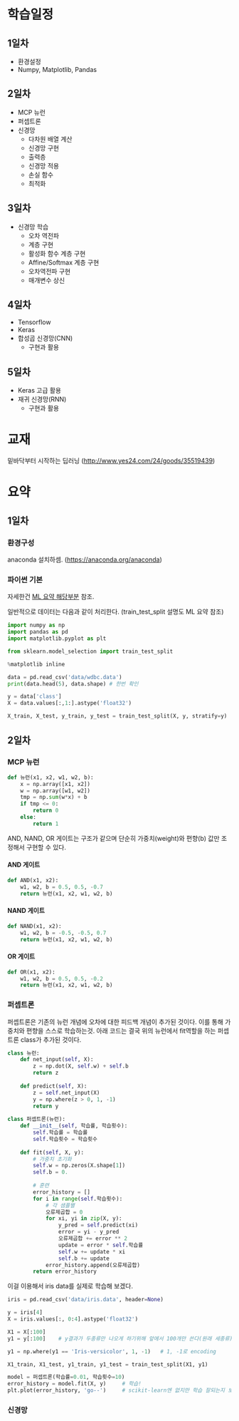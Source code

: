 # 학습일정
## 1일차
* 환경설정
* Numpy, Matplotlib, Pandas
## 2일차
* MCP 뉴런
* 퍼셉트론
* 신경망
  - 다차원 배열 계산
  - 신경망 구현
  - 출력층
  - 신경망 적용
  - 손실 함수
  - 최적화
## 3일차
* 신경망 학습
  - 오차 역전파
  - 계층 구현
  - 활성화 함수 계층 구현
  - Affine/Softmax 계층 구현
  - 오차역전파 구현
  - 매개변수 상신
## 4일차
* Tensorflow
* Keras
* 합성곱 신경망(CNN)
  - 구현과 활용
## 5일차
* Keras 고급 활용
* 재귀 신경망(RNN)
  - 구현과 활용
 
# 교재
밑바닥부터 시작하는 딥러닝 (http://www.yes24.com/24/goods/35519439)
 
# 요약
## 1일차
### 환경구성
anaconda 설치하셈. (https://anaconda.org/anaconda)
### 파이썬 기본
자세한건 [ML 요약 해당부분](./../1.%20ML/0%20ML%20요약.md) 참조. <p />
일반적으로 데이터는 다음과 같이 처리한다. (train_test_split 설명도 ML 요약 참조)
```python
import numpy as np
import pandas as pd
import matplotlib.pyplot as plt

from sklearn.model_selection import train_test_split

%matplotlib inline

data = pd.read_csv('data/wdbc.data')
print(data.head(5), data.shape) # 한번 확인

y = data['class']
X = data.values[:,1:].astype('float32')

X_train, X_test, y_train, y_test = train_test_split(X, y, stratify=y)
```

## 2일차
### MCP 뉴런
```python
def 뉴런(x1, x2, w1, w2, b):
    x = np.array([x1, x2])
    w = np.array([w1, w2])
    tmp = np.sum(w*x) + b
    if tmp <= 0:
        return 0
    else:
        return 1
```
AND, NAND, OR 게이트는 구조가 같으며 단순히 가중치(weight)와 편향(b) 값만 조정해서 구현할 수 있다.
#### AND 게이트
```python
def AND(x1, x2):
    w1, w2, b = 0.5, 0.5, -0.7
    return 뉴런(x1, x2, w1, w2, b)
```
#### NAND 게이트
```python
def NAND(x1, x2):
    w1, w2, b = -0.5, -0.5, 0.7
    return 뉴런(x1, x2, w1, w2, b)
```
#### OR 게이트
```python
def OR(x1, x2):
    w1, w2, b = 0.5, 0.5, -0.2
    return 뉴런(x1, x2, w1, w2, b)
```
### 퍼셉트론
퍼셉트론은 기존의 뉴런 개념에 오차에 대한 피드백 개념이 추가된 것이다. 
이를 통해 가중치와 편향을 스스로 학습하는것. 아래 코드는 결국 위의 뉴런에서 fit역할을 하는 퍼셉트론 class가 추가된 것이다.
```python
class 뉴런:
    def net_input(self, X):
        z = np.dot(X, self.w) + self.b
        return z
    
    def predict(self, X):
        z = self.net_input(X)
        y = np.where(z > 0, 1, -1)
        return y
    
class 퍼셉트론(뉴런):
    def __init__(self, 학습률, 학습횟수):
        self.학습률 = 학습률
        self.학습횟수 = 학습횟수
        
    def fit(self, X, y):
        # 가중치 초기화
        self.w = np.zeros(X.shape[1])
        self.b = 0.
        
        # 훈련 
        error_history = []
        for i in range(self.학습횟수):
            # 각 샘플별
            오류제곱합 = 0
            for xi, yi in zip(X, y):
                y_pred = self.predict(xi)
                error = yi - y_pred
                오류제곱합 += error ** 2
                update = error * self.학습률
                self.w += update * xi
                self.b += update
            error_history.append(오류제곱합)
        return error_history
```
이걸 이용해서 iris data를 실제로 학습해 보겠다.
```python
iris = pd.read_csv('data/iris.data', header=None)

y = iris[4]
X = iris.values[:, 0:4].astype('float32')

X1 = X[:100]
y1 = y[:100]    # y결과가 두종류만 나오게 하기위해 앞에서 100개만 쓴다(원래 세종류).

y1 = np.where(y1 == 'Iris-versicolor', 1, -1)   # 1, -1로 encoding

X1_train, X1_test, y1_train, y1_test = train_test_split(X1, y1)

model = 퍼셉트론(학습률=0.01, 학습횟수=10)
error_history = model.fit(X, y)     # 학습!
plt.plot(error_history, 'go--')     # scikit-learn엔 없지만 학습 잘되는지 보려고 만듬.
```
### 신경망 

